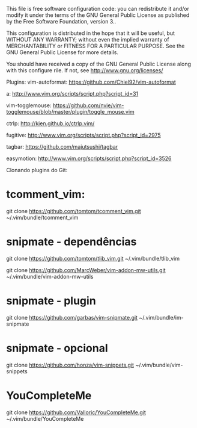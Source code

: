 This file is free software configuration code: you can redistribute it
and/or modify it under the terms of the GNU General Public License as
published by the Free Software Foundation, version 3..

This configuration is distributed in the hope that it will be useful,
but WITHOUT ANY WARRANTY; without even the implied warranty of
MERCHANTABILITY or FITNESS FOR A PARTICULAR PURPOSE.  See the
GNU General Public License for more details.

You should have received a copy of the GNU General Public License
along with this configure rile.  If not, see <http://www.gnu.org/licenses/>

Plugins:
vim-autoformat: https://github.com/Chiel92/vim-autoformat

a: http://www.vim.org/scripts/script.php?script_id=31

vim-togglemouse: https://github.com/nvie/vim-togglemouse/blob/master/plugin/toggle_mouse.vim

ctrlp: http://kien.github.io/ctrlp.vim/

fugitive: http://www.vim.org/scripts/script.php?script_id=2975

tagbar: https://github.com/majutsushi/tagbar

easymotion: http://www.vim.org/scripts/script.php?script_id=3526

Clonando plugins do Git:

# tcomment_vim:
git clone https://github.com/tomtom/tcomment_vim.git ~/.vim/bundle/tcomment_vim

# snipmate - dependências
git clone https://github.com/tomtom/tlib_vim.git ~/.vim/bundle/tlib_vim

git clone https://github.com/MarcWeber/vim-addon-mw-utils.git ~/.vim/bundle/vim-addon-mw-utils

# snipmate - plugin
git clone https://github.com/garbas/vim-snipmate.git ~/.vim/bundle/im-snipmate

# snipmate - opcional
git clone https://github.com/honza/vim-snippets.git ~/.vim/bundle/vim-snippets

# YouCompleteMe
git clone https://github.com/Valloric/YouCompleteMe.git ~/.vim/bundle/YouCompleteMe

